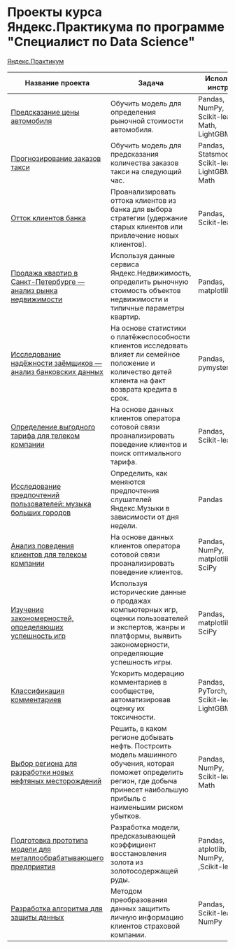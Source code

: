 # Проекты курса Яндекс.Практикума по программе "Специалист по Data Science"
[Яндекс.Практикум](https://praktikum.yandex.ru/profile/data-scientist/)

| Название проекта | Задача | Используемые инструменты |
|------------------|--------|--------------------------|
|[Предсказание цены автомобиля](https://github.com/vladimir-ivanov1701/yandex_praktikum_ds_projects/tree/master/Project11_car_price_prediction)|Обучить модель для определения рыночной стоимости автомобиля.|Pandas,<br>NumPy,<br>Scikit-learn,<br>Math,<br>LightGBM|
|[Прогнозирование заказов такси](https://github.com/vladimir-ivanov1701/yandex_praktikum_ds_projects/tree/master/Project12_taxi_orders_prediction)|Обучить модель для предсказания количества заказов такси на следующий час.|Pandas,<br>Statsmodels,<br>Scikit-learn,<br>LightGBM,<br>Math|
|[Отток клиентов банка](https://github.com/vladimir-ivanov1701/yandex_praktikum_ds_projects/tree/master/Project7_bank_terminations_forecast)|Проанализировать оттока клиентов из банка для выбора стратегии (удержание старых клиентов или привлечение новых клиентов).|Pandas,<br>Scikit-learn|
|[Продажа квартир в Санкт-Петербурге — анализ рынка недвижимости](https://github.com/vladimir-ivanov1701/yandex_praktikum_ds_projects/tree/master/Project3_SPb_estate_analysis)|Используя данные сервиса Яндекс.Недвижимость, определить рыночную стоимость объектов недвижимости и типичные параметры квартир.|Pandas,<br>matplotlib|
|[Исследование надёжности заёмщиков — анализ банковских данных](https://github.com/vladimir-ivanov1701/yandex_praktikum_ds_projects/tree/master/Project2_bank_scoring_model)|На основе статистики о платёжеспособности клиентов исследовать влияет ли семейное положение и количество детей клиента на факт возврата кредита в срок.|Pandas,<br>pymystem3|
|[Определение выгодного тарифа для телеком компании](https://github.com/vladimir-ivanov1701/yandex_praktikum_ds_projects/tree/master/Project6_tariffs_forecast)|На основе данных клиентов оператора сотовой связи проанализировать поведение клиентов и поиск оптимального тарифа.|Pandas,<br>Scikit-learn|
|[Исследование предпочтений пользователей: музыка больших городов](https://github.com/vladimir-ivanov1701/yandex_praktikum_ds_projects/tree/master/Project1_big_cities_music) | Определить, как меняются предпочтения слушателей Яндекс.Музыки в зависимости от дня недели.|Pandas|
|[Анализ поведения клиентов для телеком компании](https://github.com/vladimir-ivanov1701/yandex_praktikum_ds_projects/tree/master/Project4_tariffs_analysis)|На основе данных клиентов оператора сотовой связи проанализировать поведение клиентов.|Pandas,<br>NumPy,<br>matplotlib,<br>SciPy|
|[Изучение закономерностей, определяющих успешность игр](https://github.com/vladimir-ivanov1701/yandex_praktikum_ds_projects/tree/master/Project5_games_analysis)|Используя исторические данные о продажах компьютерных игр, оценки пользователей и экспертов, жанры и платформы, выявить закономерности, определяющие успешность игры.|Pandas,<br>matplotlib,<br>SciPy|
|[Классификация комментариев](https://github.com/vladimir-ivanov1701/yandex_praktikum_ds_projects/tree/master/Project13_comments_classification)|Ускорить модерацию комментариев в сообществе, автоматизировав оценку их токсичности.|Pandas,<br>PyTorch,<br>Scikit-learn,<br>LightGBM,word2vec|
|[Выбор региона для разработки новых нефтяных месторождений](https://github.com/vladimir-ivanov1701/yandex_praktikum_ds_projects/tree/master/Project8_oil_forecast)|Решить, в каком регионе добывать нефть. Построить модель машинного обучения, которая поможет определить регион, где добыча принесет наибольшую прибыль с наименьшим риском убытков.|Pandas,<br>NumPy,<br>Scikit-learn,<br>Math|
|[Подготовка прототипа модели для металлообрабатывающего предприятия](https://github.com/vladimir-ivanov1701/yandex_praktikum_ds_projects/tree/master/Project9_gold_recovery_calc)|Разработка модели, предсказывающей коэффициент восстановления золота из золотосодержащей руды.|Pandas,<br>atplotlib,<br>NumPy,<br>,Scikit-learn|
|[Разработка алгоритма для защиты данных](https://github.com/vladimir-ivanov1701/yandex_praktikum_ds_projects/tree/master/Project10_data_encrypting)|Методом преобразования данных защитить личную информацию клиентов страховой компании.|Pandas,<br>Scikit-learn,<br>NumPy|
